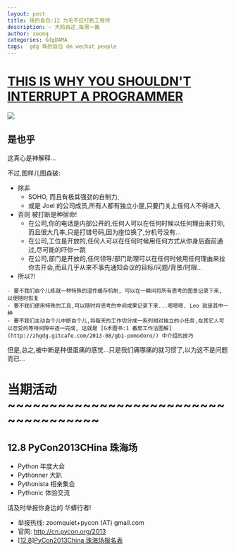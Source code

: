 ```yaml
---
layout: post
title: 珠的自白:12 为毛不应打断工程师
description: ~ 大妈自述,每周一篇
author: zoomq
categories: GdgDAMA
tags:  gdg 珠的自白 dm wechat people
---
```



# [THIS IS WHY YOU SHOULDN'T INTERRUPT A PROGRAMMER](http://heeris.id.au/2013/this-is-why-you-shouldnt-interrupt-a-programmer)


![](http://reading.digitalsonic.me/images/this-is-why-you-shouldnt-interrupt-a-programmer.png)


## 是也乎

这真心是神解释...

不过,图样儿图森破:

- 除非 
    - SOHO, 而且有极其强劲的自制力,
    - 或是 Joel 的公司成员,所有人都有独立小屋,只要门关上任何人不得进入
- 否则 被打断是种宿命!
    - 在公司,你的电话是内部公开的,任何人可以在任何时候以任何理由来打你, 而且很大几率,只是打错号码,因为座位换了,分机号没有...
    - 在公司,工位是开放的,任何人可以在任何时候用任何方式从你身后面前通过,尽可能的吓你一跳
    - 在公司,部门是开放的,任何领导/部门助理可以在任何时候用任何理由来拉你去开会,而且几乎从来不事先通知会议的目标/问题/背景/时限...
- 所以?!

<!--more-->

    - 要不我们自个儿练就一种特殊的湿件缓存机制, 可以在一瞬间将所有思考的图景记录下来, 以便随时恢复
    - 要不我们使用特殊的工具,可以随时将思考的中间成果记录下来...嗯嗯嗯, Leo 就是其中一种
    - 要不我们主动自个儿中断自个儿,将每天的工作切分成一系列相对独立的小任务,在其它人可以忍受的等待间隙中逐一完成, 这就是 [G术图书:1 番茄工作法图解](http://zhgdg.gitcafe.com/2013-08/gb1-pomodoro/) 中介绍的技巧

但是,总之,被中断是种很蛋痛的感觉...只是我们痛哪痛的就习惯了,以为这不是问题而已...






# 当期活动 ~~~~~~~~~~~~~~~~~~~~~~~~~~~~~~~~~~~~~

## 12.8 PyCon2013CHina 珠海场

- Python 年度大会
- Pythonner 大趴
- Pythonista 相亲集会
- Pythonic 体验交流

请及时举报你身边的 华蠎行者!

- 举报热线: zoomquiet+pycon (AT) gmail.com
- 官网: http://cn.pycon.org/2013
- [[12.8]PyCon2013China 珠海场报名表](https://docs.google.com/forms/d/1uFSa6PZNfl1ab3oO20CaoafOhfkavhpqg_CN4I36W_A/viewform)


